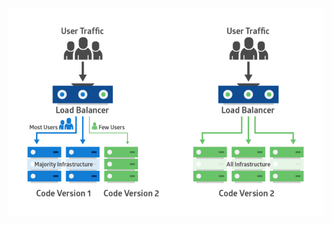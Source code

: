 <h1 class="title" style="display:none">Tipos de despliegues: Canary</h1>

<img src="media\images\canary.png" alt="Tipos de despliege" style="margin: 15px 0px;
                                                                            background: none;
                                                                            border: 0;
                                                                            box-shadow: none;">